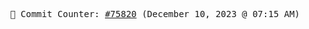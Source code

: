 <p align="center">
    <samp>
        📮 Commit Counter: <a href="https://github.com/Javascript-void0/Javascript-void0/commits/main">#75820</a> (December 10, 2023 @ 07:15 AM)
    </samp>
</p>
